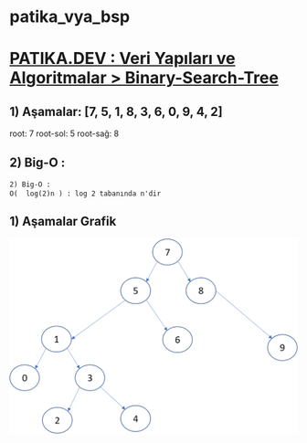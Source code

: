 # patika_vya_bsp

# [PATIKA.DEV : Veri Yapıları ve Algoritmalar > Binary-Search-Tree ](https://github.com/fsoysall/patika_vya_bsp)

## 1) Aşamalar: [7, 5, 1, 8, 3, 6, 0, 9, 4, 2] 
root: 7
root-sol: 5
root-sağ: 8

## 2) Big-O :
```
2) Big-O : 
O(  log(2)n ) : log 2 tabanında n'dir
```
## 1) Aşamalar Grafik
![1) Aşamalar Grafik](https://github.com/fsoysall/patika_vya_bsp/blob/main/bst-image.png)
